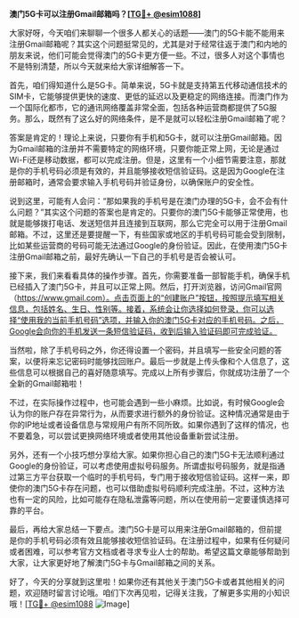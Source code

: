 **澳门5G卡可以注册Gmail邮箱吗？[[TG💪+ @esim1088](https://t.me/s/esim1088)]**

大家好呀，今天咱们来聊聊一个很多人都关心的话题——澳门的5G卡能不能用来注册Gmail邮箱呢？其实这个问题挺常见的，尤其是对于经常往返于澳门和内地的朋友来说，他们可能会觉得澳门的5G卡更方便一些。不过，很多人对这个事情也不是特别清楚，所以今天就来给大家详细解答一下。

首先，咱们得知道什么是5G卡。简单来说，5G卡就是支持第五代移动通信技术的SIM卡，它能够提供更快的速度、更低的延迟以及更稳定的网络连接。而澳门作为一个国际化都市，它的通讯网络覆盖非常全面，包括各种运营商都提供了5G服务。那么，既然有了这么好的网络条件，是不是就可以轻松注册Gmail邮箱了呢？

答案是肯定的！理论上来说，只要你有手机和5G卡，就可以注册Gmail邮箱。因为Gmail邮箱的注册并不需要特定的网络环境，只要你能正常上网，无论是通过Wi-Fi还是移动数据，都可以完成注册。但是，这里有一个小细节需要注意，那就是你的手机号码必须是有效的，并且能够接收短信验证码。这是因为Google在注册邮箱时，通常会要求输入手机号码并验证身份，以确保账户的安全性。

说到这里，可能有人会问：“那如果我的手机号是在澳门办理的5G卡，会不会有什么问题？”其实这个问题的答案也是肯定的。只要你的澳门5G卡能够正常使用，也就是能够拨打电话、发送短信并且连接到互联网，那么它完全可以用于注册Gmail邮箱。不过，这里还是要提醒一下，有些国家或地区的手机号码可能会受到限制，比如某些运营商的号码可能无法通过Google的身份验证。因此，在使用澳门5G卡注册Gmail邮箱之前，最好先确认一下自己的手机号是否会被认可。

接下来，我们来看看具体的操作步骤。首先，你需要准备一部智能手机，确保手机已经插入了澳门5G卡，并且可以正常上网。然后，打开浏览器，访问Gmail官网（https://www.gmail.com）。点击页面上的“创建账户”按钮，按照提示填写相关信息，包括姓名、生日、性别等。接着，系统会让你选择如何登录，你可以选择“使用我的当前手机号码”选项，并输入你的澳门5G卡对应的手机号码。之后，Google会向你的手机发送一条短信验证码，收到后输入验证码即可完成验证。

当然啦，除了手机号码之外，你还得设置一个密码，并且填写一些安全问题的答案，以便将来忘记密码时能够找回账户。最后一步就是上传头像和个人信息了，这些信息可以根据自己的喜好随意填写。完成以上所有步骤后，你就成功注册了一个全新的Gmail邮箱啦！

不过，在实际操作过程中，也可能会遇到一些小麻烦。比如说，有时候Google会认为你的账户存在异常行为，从而要求进行额外的身份验证。这种情况通常是由于你的IP地址或者设备信息与常规用户有所不同所致。如果你遇到了这样的情况，也不要着急，可以尝试更换网络环境或者使用其他设备重新尝试注册。

另外，还有一个小技巧想分享给大家。如果你担心自己的澳门5G卡无法顺利通过Google的身份验证，可以考虑使用虚拟号码服务。所谓虚拟号码服务，就是指通过第三方平台获取一个临时的手机号码，专门用于接收短信验证码。这样一来，即使你的澳门5G卡存在问题，也可以借助虚拟号码顺利完成注册。不过，这种方法也有一定的风险，比如可能存在隐私泄露等问题，所以在使用前一定要谨慎选择可靠的平台。

最后，再给大家总结一下要点。澳门5G卡是可以用来注册Gmail邮箱的，但前提是你的手机号码必须有效且能够接收短信验证码。在注册过程中，如果有任何疑问或者困难，可以参考官方文档或者寻求专业人士的帮助。希望这篇文章能够帮助到大家，让大家更好地了解澳门5G卡与Gmail邮箱之间的关系。

好了，今天的分享就到这里啦！如果你还有其他关于澳门5G卡或者其他相关的问题，欢迎随时留言讨论哦。咱们下次再见啦，记得关注我，了解更多实用的小知识哦！[[TG💪+ @esim1088](https://t.me/s/esim1088) ![Image](https://i.postimg.cc/4NQfJmqS/Snipaste-2025-05-13-00-14-12.png)]